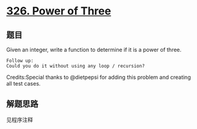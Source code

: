 # [326. Power of Three](https://leetcode.com/problems/power-of-three/)

## 题目

Given an integer, write a function to determine if it is a power of three.


    Follow up:
    Could you do it without using any loop / recursion?


Credits:Special thanks to @dietpepsi for adding this problem and creating all test cases.

## 解题思路

见程序注释
